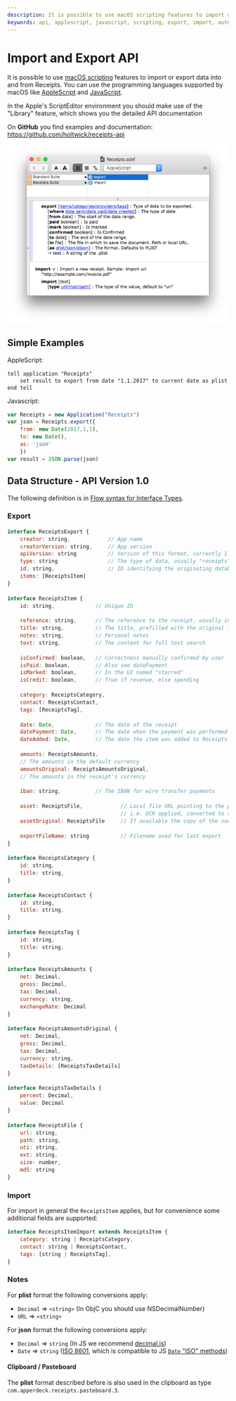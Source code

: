 ```yaml
---
description: It is possible to use macOS scripting features to import or export data into and from Receipts. You can use the programming languages supported by macOS like AppleScript and JavaScript.
keywords: api, applescript, javascript, scripting, export, import, automation, objc, objective-c, node, node.js, json, plist, clipboard, pasteboard
---
```


# Import and Export API

It is possible to use [macOS scripting](https://developer.apple.com/library/content/documentation/LanguagesUtilities/Conceptual/MacAutomationScriptingGuide/index.html) features to import or export data into and from Receipts. You can use the programming languages supported by macOS like [AppleScript](https://developer.apple.com/library/content/documentation/AppleScript/Conceptual/AppleScriptLangGuide/introduction/ASLR_intro.html) and [JavaScript](https://developer.apple.com/library/content/releasenotes/InterapplicationCommunication/RN-JavaScriptForAutomation/Articles/OSX10-10.html#//apple_ref/doc/uid/TP40014508-CH109-SW1).

In the Apple's ScriptEditor environment you should make use of the "Library" feature, which shows you the detailed API documentation

On **GitHub** you find examples and documentation: <https://github.com/holtwick/receipts-api>

![AppleScript Window](index.assets/applescript-api.png)

## Simple Examples

AppleScript:

```applescript
tell application "Receipts"
	set result to export from date "1.1.2017" to current date as plist
end tell
```

Javascript:

```js
var Receipts = new Application("Receipts")
var json = Receipts.export({
	from: new Date(2017,1,1),
	to: new Date(),
	as: 'json'
	})
var result = JSON.parse(json)
```

## Data Structure - API Version 1.0

The following definition is in [Flow syntax for Interface Types](https://flow.org/en/docs/types/interfaces/). 

### Export

```js
interface ReceiptsExport {
    creator: string,            // App name
    creatorVersion: string,     // App version
    apiVersion: string          // Version of this format, currently 1.0
    type: string                // The type of data, usually "receipts"
    id: string,                 // ID identifying the originating database
    items: [ReceiptsItem]
}

interface ReceiptsItem {
    id: string,             // Unique ID

    reference: string,      // The reference to the receipt, usually incremental number
    title: string,          // The title, prefilled with the original file name
    notes: string,          // Personal notes
    text: string,           // The content for full text search

    isConfirmed: boolean,   // Correctness manually confirmed by user
    isPaid: boolean,        // Also see datePayment
    isMarked: boolean,      // In the UI named "starred"
    isCredit: boolean,      // True if revenue, else spending
    
    category: ReceiptsCategory,
    contact: ReceiptsContact,
    tags: [ReceiptsTag],

    date: Date,             // The date of the receipt
    datePayment: Date,      // The date when the payment was performed
    dateAdded: Date,        // The date the item was added to Receipts

    amounts: ReceiptsAmounts,
    // The amounts in the default currency
    amountsOriginal: ReceiptsAmountsOriginal,
    // The amounts in the receipt's currency

    iban: string,           // The IBAN for wire transfer payments

    asset: ReceiptsFile,            // Local file URL pointing to the processed PDF
                                    // i.e. OCR applied, converted to searchable PDF
    assetOriginal: ReceiptsFile     // If available the copy of the source data
    
    exportFileName: string          // Filename used for last export
}

interface ReceiptsCategory {
    id: string,
    title: string,
}

interface ReceiptsContact {
    id: string,
    title: string,
}

interface ReceiptsTag {
    id: string,
    title: string,
}

interface ReceiptsAmounts {
    net: Decimal,
    gross: Decimal,
    tax: Decimal,
    currency: string,
    exchangeRate: Decimal
}

interface ReceiptsAmountsOriginal {
    net: Decimal,
    gross: Decimal,
    tax: Decimal,
    currency: string,
    taxDetails: [ReceiptsTaxDetails]
}

interface ReceiptsTaxDetails {
    percent: Decimal,
    value: Decimal
}

interface ReceiptsFile {
    url: string,
    path: string,
    uti: string,
    ext: string,
    size: number,
    md5: string
}
```

### Import

For import in general the `ReceiptsItem` applies, but for convenience some additional fields are supported:

```js
interface ReceiptsItemImport extends ReceiptsItem {
    category: string | ReceiptsCategory,
    contact: string | ReceiptsContact,
    tags: [string | ReceiptsTag],
}
```

### Notes

For **plist** format the following conversions apply:

- `Decimal` => `<string>` (In ObjC you should use NSDecimalNumber)
- `URL` => `<string>`

For **json** format the following conversions apply:

- `Decimal` => `string` (In JS we recommend [decimal.js](https://github.com/MikeMcl/decimal.js))
- `Date` => `string` ([ISO 8601](https://en.wikipedia.org/wiki/ISO_8601), which is compatible to JS [`Date` "ISO" methods](https://developer.mozilla.org/en-US/docs/Web/JavaScript/Reference/Global_Objects/Date))

#### Clipboard / Pasteboard

The **plist** format described before is also used in the clipboard as type `com.apperdeck.receipts.pasteboard.3`.

<link href="/css/zenburn.css" type="text/css">
